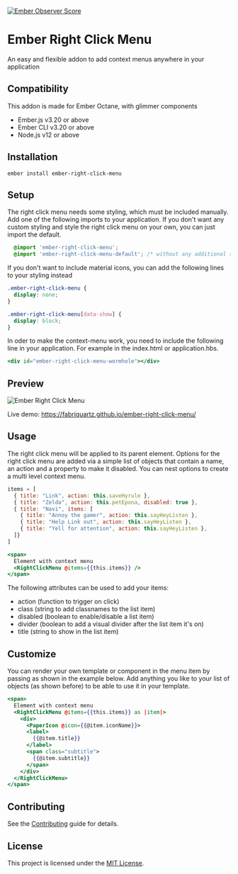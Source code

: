 [![Ember Observer Score](https://emberobserver.com/badges/ember-right-click-menu.svg)](https://emberobserver.com/addons/ember-right-click-menu)

Ember Right Click Menu
==============================================================================

An easy and flexible addon to add context menus anywhere in your application

Compatibility
------------------------------------------------------------------------------

This addon is made for Ember Octane, with glimmer components

* Ember.js v3.20 or above
* Ember CLI v3.20 or above
* Node.js v12 or above


Installation
------------------------------------------------------------------------------

```
ember install ember-right-click-menu
```

Setup
------------------------------------------------------------------------------
The right click menu needs some styling, which must be included manually. Add one of the following imports to your application. If you don't want any custom styling and style the right click menu on your own, you can just import the default.

```css
  @import 'ember-right-click-menu';
  @import 'ember-right-click-menu-default'; /* without any additional styling */
```

If you don't want to include material icons, you can add the following lines to your styling instead

```css
.ember-right-click-menu {
  display: none;
}

.ember-right-click-menu[data-show] {
  display: block;
}
```

In oder to make the context-menu work, you need to include the following line in your application. For example in the index.html or application.hbs.

```hbs
<div id="ember-right-click-menu-wormhole"></div>
```

Preview
------------------------------------------------------------------------------
![Ember Right Click Menu](screenshot-1.png)

Live demo: https://fabriquartz.github.io/ember-right-click-menu/

Usage
------------------------------------------------------------------------------

The right click menu will be applied to its parent element. Options for the right click menu are added via a simple list of objects that contain a name, an action and a property to make it disabled. You can nest options to create a multi level context menu.
```js
items = [
  { title: "Link", action: this.saveHyrule },
  { title: "Zelda", action: this.petEpona, disabled: true },
  { title: "Navi", items: [
    { title: "Annoy the gamer", action: this.sayHeyListen },
    { title: "Help Link out", action: this.sayHeyListen },
    { title: "Yell for attention", action: this.sayHeyListen },
  ]}
]

```
```hbs
<span>
  Element with context menu
  <RightClickMenu @items={{this.items}} />
</span>
```



The following attributes can be used to add your items:
- action (function to trigger on click)
- class (string to add classnames to the list item)
- disabled (boolean to enable/disable a list item)
- divider (boolean to add a visual divider after the list item it's on)
- title (string to show in the list item)


Customize
------------------------------------------------------------------------------
You can render your own template or component in the menu item by passing as shown in the example below. Add anything you like to your list of objects (as shown before) to be able to use it in your template.

```hbs
<span>
  Element with context menu
  <RightClickMenu @items={{this.items}} as |item|>
    <div>
      <PaperIcon @icon={{@item.iconName}}>
      <label>
        {{@item.title}}
      </label>
      <span class="subtitle">
        {{@item.subtitle}}
      </span>
    </div>
  </RightClickMenu>
</span>
```


Contributing
------------------------------------------------------------------------------

See the [Contributing](CONTRIBUTING.md) guide for details.


License
------------------------------------------------------------------------------

This project is licensed under the [MIT License](LICENSE.md).
